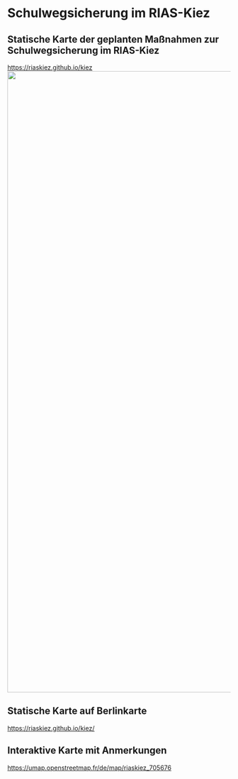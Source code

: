 # Schulwegsicherung im RIAS-Kiez

## Statische Karte der geplanten Maßnahmen zur Schulwegsicherung im RIAS-Kiez

https://riaskiez.github.io/kiez
<img src="https://raw.githubusercontent.com/riaskiez/kiez/main//RIAS-Übersicht - Version 2.0.1.png" width=1400>

## Statische Karte auf Berlinkarte
https://riaskiez.github.io/kiez/

## Interaktive Karte mit Anmerkungen
https://umap.openstreetmap.fr/de/map/riaskiez_705676
